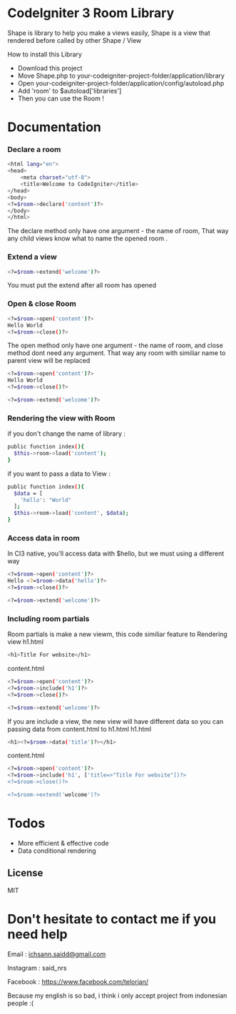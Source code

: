 # CodeIgniter 3 Room Library

Shape is library to help you make a views easily, Shape is a view that rendered before called by other Shape / View

How to install this Library 
- Download this project
- Move Shape.php to your-codeigniter-project-folder/application/library
- Open your-codeigniter-project-folder/application/config/autoload.php
- Add 'room' to $autoload['libraries']
- Then you can use the Room !

# Documentation

### Declare a room
```sh
<html lang="en">
<head>
	<meta charset="utf-8">
	<title>Welcome to CodeIgniter</title>
</head>
<body>
<?=$room->declare('content')?>
</body>
</html>
```
The declare method only have one argument - the name of room, That way any child views know what to name the opened room .

### Extend a view
```sh
<?=$room->extend('welcome')?>
```
You must put the extend after all room has opened

### Open & close Room
```sh
<?=$room->open('content')?>
Hello World
<?=$room->close()?>
```
The open method only have one argument - the name of room, and close method dont need any argument. That way any room with similiar name to parent view will be replaced
```sh
<?=$room->open('content')?>
Hello World
<?=$room->close()?>

<?=$room->extend('welcome')?>
```

### Rendering the view with Room
if you don't change the name of library :
```sh
public function index(){
  $this->room->load('content');
}
```

if you want to pass a data to View :
```sh
public function index(){
  $data = [
    'hello': "World"
  ];
  $this->room->load('content', $data);
}
```

### Access data in room
In CI3 native, you'll access data with $hello, but we must using a different way 
```sh
<?=$room->open('content')?>
Hello <?=$room->data('hello')?>
<?=$room->close()?>

<?=$room->extend('welcome')?>
```

### Including room partials
Room partials is make a new viewm, this code similiar feature to Rendering view
h1.html
```sh
<h1>Title For website</h1>
```
content.html
```sh
<?=$room->open('content')?>
<?=$room->include('h1')?>
<?=$room->close()?>

<?=$room->extend('welcome')?>
```
If you are include a view, the new view will have different data so you can passing data from content.html to h1.html
h1.html
```sh
<h1><?=$room->data('title')?></h1>
```
content.html
```sh
<?=$room->open('content')?>
<?=$room->include('h1', ['title=>"Title For website"])?>
<?=$room->close()?>

<?=$room->extend('welcome')?>
```


# Todos

 - More efficient & effective code
 - Data conditional rendering

License
----

MIT


# Don't hesitate to contact me if you need help
Email : ichsann.saidd@gmail.com

Instagram : said_nrs

Facebook : https://www.facebook.com/telorjan/

Because my english is so bad, i think i only accept project from indonesian people :(






